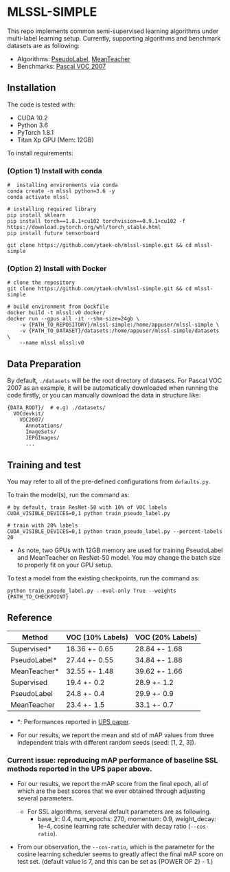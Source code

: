 
# MLSSL-SIMPLE

This repo implements common semi-supervised learning algorithms under multi-label learning setup.
Currently, supporting algorithms and benchmark datasets are as following:
- Algorithms: [PseudoLabel](https://www.kaggle.com/blobs/download/forum-message-attachment-files/746/pseudo_label_final.pdf), [MeanTeacher](https://arxiv.org/abs/1703.01780) 
- Benchmarks: [Pascal VOC 2007](http://host.robots.ox.ac.uk/pascal/VOC/voc2007/)


## Installation

The code is tested with:
- CUDA 10.2
- Python 3.6
- PyTorch 1.8.1
- Titan Xp GPU (Mem: 12GB) 


To install requirements:

### (Option 1) Install with conda

```setup
#  installing environments via conda
conda create -n mlssl python=3.6 -y
conda activate mlssl

# installing required library
pip install sklearn
pip install torch==1.8.1+cu102 torchvision==0.9.1+cu102 -f https://download.pytorch.org/whl/torch_stable.html
pip install future tensorboard

git clone https://github.com/ytaek-oh/mlssl-simple.git && cd mlssl-simple
```

### (Option 2) Install with Docker
```setup
# clone the repository
git clone https://github.com/ytaek-oh/mlssl-simple.git && cd mlssl-simple

# build environment from Dockfile
docker build -t mlssl:v0 docker/
docker run --gpus all -it --shm-size=24gb \
    -v {PATH_TO_REPOSITORY}/mlssl-simple:/home/appuser/mlssl-simple \
    -v {PATH_TO_DATASET}/datasets:/home/appuser/mlssl-simple/datasets \
    --name mlssl mlssl:v0
```

## Data Preparation
By default, `./datasets` will be the root directory of datasets. 
For Pascal VOC 2007 as an example, it will be automatically downloaded when running the code firstly, or you can manually download the data in structure like:
```data
{DATA_ROOT}/  # e.g) ./datasets/
  VOCdevkit/
    VOC2007/
      Annotations/
      ImageSets/
      JEPGImages/
      ...
```


## Training and test
You may refer to all of the pre-defined configurations from `defaults.py`.


To train the model(s), run the command as:

```train
# by default, train ResNet-50 with 10% of VOC labels
CUDA_VISIBLE_DEVICES=0,1 python train_pseudo_label.py

# train with 20% labels
CUDA_VISIBLE_DEVICES=0,1 python train_pseudo_label.py --percent-labels 20
```

- As note, two GPUs with 12GB memory are used for training PseudoLabel and MeanTeacher on ResNet-50 model. You may change the batch size to properly fit on your GPU setup. 


To test a model from the existing checkpoints, run the command as:
```test
python train_pseudo_label.py --eval-only True --weights {PATH_TO_CHECKPOINT}
```


## Reference

| Method | VOC (10% Labels) | VOC (20% Labels) |
|--|--|--|
| Supervised*  | 18.36 +- 0.65 | 28.84 +- 1.68 |
| PseudoLabel* | 27.44 +- 0.55 | 34.84 +- 1.88 |
| MeanTeacher* | 32.55 +- 1.48 | 39.62 +- 1.66 |
| Supervised  | 19.4 +- 0.2 | 28.9 +- 1.2 |
| PseudoLabel | 24.8 +- 0.4 | 29.9 +- 0.9 |
| MeanTeacher | 23.4 +- 1.5 | 33.1 +- 0.7 |

- *: Performances reported in [UPS paper](https://arxiv.org/abs/2101.06329).

- For our results, we report the mean and std of mAP values from three independent trials with different random seeds (seed: [1, 2, 3]).

### Current issue: reproducing mAP performance of baseline SSL methods reported in the UPS paper above.  

- For our results, we report the mAP score from the final epoch, all of which are the best scores that we ever obtained through adjusting several parameters.
  - For SSL algorithms, serveral default parameters are as following. 
    - base_lr: 0.4, num_epochs: 270, momentum: 0.9, weight_decay: 1e-4, cosine learning rate scheduler with decay ratio (`--cos-ratio`).

- From our observation, the `--cos-ratio`, which is the parameter for the cosine learning scheduler seems to greatly affect the final mAP score on test set. (default value is 7, and this can be set as {POWER OF 2} - 1.)
